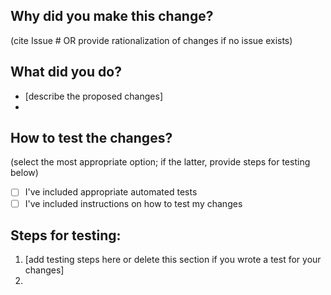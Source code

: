 ## Why did you make this change?
(cite Issue # OR provide rationalization of changes if no issue exists)



## What did you do? 
- [describe the proposed changes]
- 


## How to test the changes? 
(select the most appropriate option; if the latter, provide steps for testing below)
- [ ] I've included appropriate automated tests
- [ ] I've included instructions on how to test my changes

## Steps for testing:
1.  [add testing steps here or delete this section if you wrote a test for your changes]
2.  
